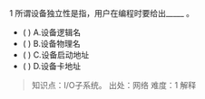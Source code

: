 1
所谓设备独立性是指，用户在编程时要给出_____ 。
- ( ) A.设备逻辑名 
- ( ) B.设备物理名 
- ( ) C.设备启动地址 
- ( ) D.设备卡地址

> 知识点：I/O子系统。
> 出处：网络
> 难度：1
> 解释
